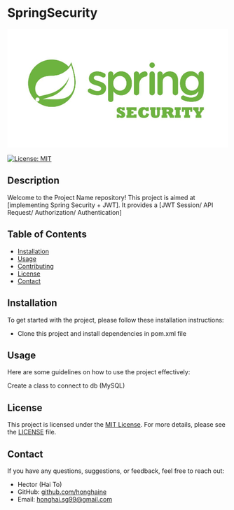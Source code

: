 # SpringSecurity

![Project Icon](1615137890447.png)

[![License: MIT](https://img.shields.io/badge/License-MIT-blue.svg)](https://opensource.org/licenses/MIT)

## Description

Welcome to the Project Name repository! This project is aimed at [implementing Spring Security + JWT]. It provides a [JWT Session/ API Request/ Authorization/ Authentication]

## Table of Contents

- [Installation](#installation)
- [Usage](#usage)
- [Contributing](#contributing)
- [License](#license)
- [Contact](#contact)

## Installation

To get started with the project, please follow these installation instructions:

- Clone this project and install dependencies in pom.xml file

## Usage

Here are some guidelines on how to use the project effectively:

Create a class to connect to db (MySQL)

## License

This project is licensed under the [MIT License](https://opensource.org/licenses/MIT). For more details, please see the [LICENSE](LICENSE) file.

## Contact

If you have any questions, suggestions, or feedback, feel free to reach out:

- Hector (Hai To)
- GitHub: [github.com/honghaine](https://github.com/honghaine)
- Email: honghai.sg99@gmail.com
